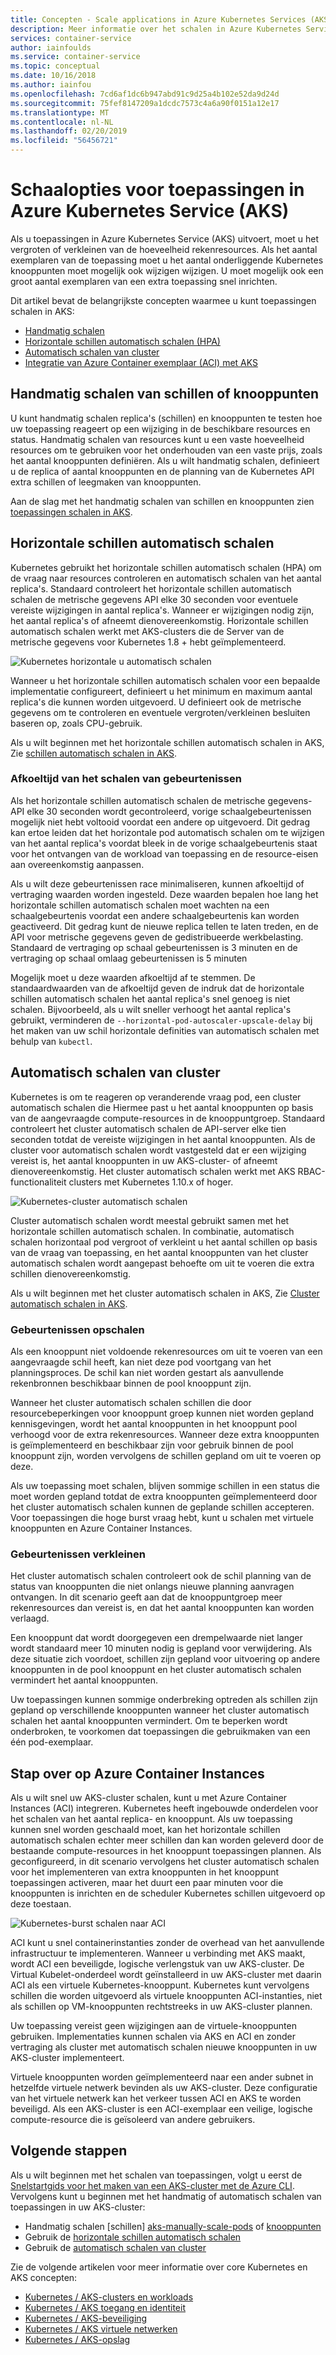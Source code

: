 ```yaml
---
title: Concepten - Scale applications in Azure Kubernetes Services (AKS)
description: Meer informatie over het schalen in Azure Kubernetes Service (AKS), met inbegrip van horizontale schillen automatisch schalen, cluster automatisch schalen en de Azure Container Instances-connector.
services: container-service
author: iainfoulds
ms.service: container-service
ms.topic: conceptual
ms.date: 10/16/2018
ms.author: iainfou
ms.openlocfilehash: 7cd6af1dc6b947abd91c9d25a4b102e52da9d24d
ms.sourcegitcommit: 75fef8147209a1dcdc7573c4a6a90f0151a12e17
ms.translationtype: MT
ms.contentlocale: nl-NL
ms.lasthandoff: 02/20/2019
ms.locfileid: "56456721"
---
```

# <a name="scaling-options-for-applications-in-azure-kubernetes-service-aks"></a>Schaalopties voor toepassingen in Azure Kubernetes Service (AKS)

Als u toepassingen in Azure Kubernetes Service (AKS) uitvoert, moet u het vergroten of verkleinen van de hoeveelheid rekenresources. Als het aantal exemplaren van de toepassing moet u het aantal onderliggende Kubernetes knooppunten moet mogelijk ook wijzigen wijzigen. U moet mogelijk ook een groot aantal exemplaren van een extra toepassing snel inrichten.

Dit artikel bevat de belangrijkste concepten waarmee u kunt toepassingen schalen in AKS:

- [Handmatig schalen](#manually-scale-pods-or-nodes)
- [Horizontale schillen automatisch schalen (HPA)](#horizontal-pod-autoscaler)
- [Automatisch schalen van cluster](#cluster-autoscaler)
- [Integratie van Azure Container exemplaar (ACI) met AKS](#burst-to-azure-container-instances)

## <a name="manually-scale-pods-or-nodes"></a>Handmatig schalen van schillen of knooppunten

U kunt handmatig schalen replica's (schillen) en knooppunten te testen hoe uw toepassing reageert op een wijziging in de beschikbare resources en status. Handmatig schalen van resources kunt u een vaste hoeveelheid resources om te gebruiken voor het onderhouden van een vaste prijs, zoals het aantal knooppunten definiëren. Als u wilt handmatig schalen, definieert u de replica of aantal knooppunten en de planning van de Kubernetes API extra schillen of leegmaken van knooppunten.

Aan de slag met het handmatig schalen van schillen en knooppunten zien [toepassingen schalen in AKS][aks-scale].

## <a name="horizontal-pod-autoscaler"></a>Horizontale schillen automatisch schalen

Kubernetes gebruikt het horizontale schillen automatisch schalen (HPA) om de vraag naar resources controleren en automatisch schalen van het aantal replica's. Standaard controleert het horizontale schillen automatisch schalen de metrische gegevens API elke 30 seconden voor eventuele vereiste wijzigingen in aantal replica's. Wanneer er wijzigingen nodig zijn, het aantal replica's of afneemt dienovereenkomstig. Horizontale schillen automatisch schalen werkt met AKS-clusters die de Server van de metrische gegevens voor Kubernetes 1.8 + hebt geïmplementeerd.

![Kubernetes horizontale u automatisch schalen](media/concepts-scale/horizontal-pod-autoscaling.png)

Wanneer u het horizontale schillen automatisch schalen voor een bepaalde implementatie configureert, definieert u het minimum en maximum aantal replica's die kunnen worden uitgevoerd. U definieert ook de metrische gegevens om te controleren en eventuele vergroten/verkleinen besluiten baseren op, zoals CPU-gebruik.

Als u wilt beginnen met het horizontale schillen automatisch schalen in AKS, Zie [schillen automatisch schalen in AKS][aks-hpa].

### <a name="cooldown-of-scaling-events"></a>Afkoeltijd van het schalen van gebeurtenissen

Als het horizontale schillen automatisch schalen de metrische gegevens-API elke 30 seconden wordt gecontroleerd, vorige schaalgebeurtenissen mogelijk niet hebt voltooid voordat een andere op uitgevoerd. Dit gedrag kan ertoe leiden dat het horizontale pod automatisch schalen om te wijzigen van het aantal replica's voordat bleek in de vorige schaalgebeurtenis staat voor het ontvangen van de workload van toepassing en de resource-eisen aan overeenkomstig aanpassen.

Als u wilt deze gebeurtenissen race minimaliseren, kunnen afkoeltijd of vertraging waarden worden ingesteld. Deze waarden bepalen hoe lang het horizontale schillen automatisch schalen moet wachten na een schaalgebeurtenis voordat een andere schaalgebeurtenis kan worden geactiveerd. Dit gedrag kunt de nieuwe replica tellen te laten treden, en de API voor metrische gegevens geven de gedistribueerde werkbelasting. Standaard de vertraging op schaal gebeurtenissen is 3 minuten en de vertraging op schaal omlaag gebeurtenissen is 5 minuten

Mogelijk moet u deze waarden afkoeltijd af te stemmen. De standaardwaarden van de afkoeltijd geven de indruk dat de horizontale schillen automatisch schalen het aantal replica's snel genoeg is niet schalen. Bijvoorbeeld, als u wilt sneller verhoogt het aantal replica's gebruikt, verminderen de `--horizontal-pod-autoscaler-upscale-delay` bij het maken van uw schil horizontale definities van automatisch schalen met behulp van `kubectl`.

## <a name="cluster-autoscaler"></a>Automatisch schalen van cluster

Kubernetes is om te reageren op veranderende vraag pod, een cluster automatisch schalen die Hiermee past u het aantal knooppunten op basis van de aangevraagde compute-resources in de knooppuntgroep. Standaard controleert het cluster automatisch schalen de API-server elke tien seconden totdat de vereiste wijzigingen in het aantal knooppunten. Als de cluster voor automatisch schalen wordt vastgesteld dat er een wijziging vereist is, het aantal knooppunten in uw AKS-cluster- of afneemt dienovereenkomstig. Het cluster automatisch schalen werkt met AKS RBAC-functionaliteit clusters met Kubernetes 1.10.x of hoger.

![Kubernetes-cluster automatisch schalen](media/concepts-scale/cluster-autoscaler.png)

Cluster automatisch schalen wordt meestal gebruikt samen met het horizontale schillen automatisch schalen. In combinatie, automatisch schalen horizontaal pod vergroot of verkleint u het aantal schillen op basis van de vraag van toepassing, en het aantal knooppunten van het cluster automatisch schalen wordt aangepast behoefte om uit te voeren die extra schillen dienovereenkomstig.

Als u wilt beginnen met het cluster automatisch schalen in AKS, Zie [Cluster automatisch schalen in AKS][aks-cluster-autoscaler].

### <a name="scale-up-events"></a>Gebeurtenissen opschalen

Als een knooppunt niet voldoende rekenresources om uit te voeren van een aangevraagde schil heeft, kan niet deze pod voortgang van het planningsproces. De schil kan niet worden gestart als aanvullende rekenbronnen beschikbaar binnen de pool knooppunt zijn.

Wanneer het cluster automatisch schalen schillen die door resourcebeperkingen voor knooppunt groep kunnen niet worden gepland kennisgevingen, wordt het aantal knooppunten in het knooppunt pool verhoogd voor de extra rekenresources. Wanneer deze extra knooppunten is geïmplementeerd en beschikbaar zijn voor gebruik binnen de pool knooppunt zijn, worden vervolgens de schillen gepland om uit te voeren op deze.

Als uw toepassing moet schalen, blijven sommige schillen in een status die moet worden gepland totdat de extra knooppunten geïmplementeerd door het cluster automatisch schalen kunnen de geplande schillen accepteren. Voor toepassingen die hoge burst vraag hebt, kunt u schalen met virtuele knooppunten en Azure Container Instances.

### <a name="scale-down-events"></a>Gebeurtenissen verkleinen

Het cluster automatisch schalen controleert ook de schil planning van de status van knooppunten die niet onlangs nieuwe planning aanvragen ontvangen. In dit scenario geeft aan dat de knooppuntgroep meer rekenresources dan vereist is, en dat het aantal knooppunten kan worden verlaagd.

Een knooppunt dat wordt doorgegeven een drempelwaarde niet langer wordt standaard meer 10 minuten nodig is gepland voor verwijdering. Als deze situatie zich voordoet, schillen zijn gepland voor uitvoering op andere knooppunten in de pool knooppunt en het cluster automatisch schalen vermindert het aantal knooppunten.

Uw toepassingen kunnen sommige onderbreking optreden als schillen zijn gepland op verschillende knooppunten wanneer het cluster automatisch schalen het aantal knooppunten vermindert. Om te beperken wordt onderbroken, te voorkomen dat toepassingen die gebruikmaken van een één pod-exemplaar.

## <a name="burst-to-azure-container-instances"></a>Stap over op Azure Container Instances

Als u wilt snel uw AKS-cluster schalen, kunt u met Azure Container Instances (ACI) integreren. Kubernetes heeft ingebouwde onderdelen voor het schalen van het aantal replica- en knooppunt. Als uw toepassing kunnen snel worden geschaald moet, kan het horizontale schillen automatisch schalen echter meer schillen dan kan worden geleverd door de bestaande compute-resources in het knooppunt toepassingen plannen. Als geconfigureerd, in dit scenario vervolgens het cluster automatisch schalen voor het implementeren van extra knooppunten in het knooppunt toepassingen activeren, maar het duurt een paar minuten voor die knooppunten is inrichten en de scheduler Kubernetes schillen uitgevoerd op deze toestaan.

![Kubernetes-burst schalen naar ACI](media/concepts-scale/burst-scaling.png)

ACI kunt u snel containerinstanties zonder de overhead van het aanvullende infrastructuur te implementeren. Wanneer u verbinding met AKS maakt, wordt ACI een beveiligde, logische verlengstuk van uw AKS-cluster. De Virtual Kubelet-onderdeel wordt geïnstalleerd in uw AKS-cluster met daarin ACI als een virtuele Kubernetes-knooppunt. Kubernetes kunt vervolgens schillen die worden uitgevoerd als virtuele knooppunten ACI-instanties, niet als schillen op VM-knooppunten rechtstreeks in uw AKS-cluster plannen.

Uw toepassing vereist geen wijzigingen aan de virtuele-knooppunten gebruiken. Implementaties kunnen schalen via AKS en ACI en zonder vertraging als cluster met automatisch schalen nieuwe knooppunten in uw AKS-cluster implementeert.

Virtuele knooppunten worden geïmplementeerd naar een ander subnet in hetzelfde virtuele netwerk bevinden als uw AKS-cluster. Deze configuratie van het virtuele netwerk kan het verkeer tussen ACI en AKS te worden beveiligd. Als een AKS-cluster is een ACI-exemplaar een veilige, logische compute-resource die is geïsoleerd van andere gebruikers.

## <a name="next-steps"></a>Volgende stappen

Als u wilt beginnen met het schalen van toepassingen, volgt u eerst de [Snelstartgids voor het maken van een AKS-cluster met de Azure CLI][aks-quickstart]. Vervolgens kunt u beginnen met het handmatig of automatisch schalen van toepassingen in uw AKS-cluster:

- Handmatig schalen [schillen] [ aks-manually-scale-pods] of [knooppunten][aks-manually-scale-nodes]
- Gebruik de [horizontale schillen automatisch schalen][aks-hpa]
- Gebruik de [automatisch schalen van cluster][aks-cluster-autoscaler]

Zie de volgende artikelen voor meer informatie over core Kubernetes en AKS concepten:

- [Kubernetes / AKS-clusters en workloads][aks-concepts-clusters-workloads]
- [Kubernetes / AKS toegang en identiteit][aks-concepts-identity]
- [Kubernetes / AKS-beveiliging][aks-concepts-security]
- [Kubernetes / AKS virtuele netwerken][aks-concepts-network]
- [Kubernetes / AKS-opslag][aks-concepts-storage]

<!-- LINKS - external -->

<!-- LINKS - internal -->
[aks-quickstart]: kubernetes-walkthrough.md
[aks-hpa]: tutorial-kubernetes-scale.md#autoscale-pods
[aks-scale]: tutorial-kubernetes-scale.md
[aks-manually-scale-pods]: tutorial-kubernetes-scale.md#manually-scale-pods
[aks-manually-scale-nodes]: tutorial-kubernetes-scale.md#manually-scale-aks-nodes
[aks-cluster-autoscaler]: autoscaler.md
[aks-concepts-clusters-workloads]: concepts-clusters-workloads.md
[aks-concepts-security]: concepts-security.md
[aks-concepts-storage]: concepts-storage.md
[aks-concepts-identity]: concepts-identity.md
[aks-concepts-network]: concepts-network.md
